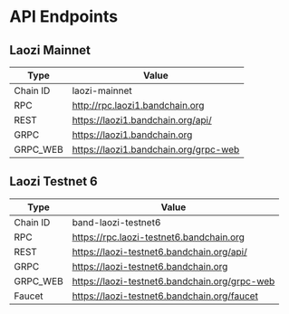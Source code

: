 # API Endpoints

## Laozi Mainnet

| Type     | Value                                 |
| -------- | ------------------------------------- |
| Chain ID | laozi-mainnet                         |
| RPC      | http://rpc.laozi1.bandchain.org       |
| REST     | https://laozi1.bandchain.org/api/     |
| GRPC     | https://laozi1.bandchain.org          |
| GRPC_WEB | https://laozi1.bandchain.org/grpc-web |

## Laozi Testnet 6

| Type     | Value                                         |
| -------- | --------------------------------------------- |
| Chain ID | band-laozi-testnet6                           |
| RPC      | https://rpc.laozi-testnet6.bandchain.org      |
| REST     | https://laozi-testnet6.bandchain.org/api/     |
| GRPC     | https://laozi-testnet6.bandchain.org          |
| GRPC_WEB | https://laozi-testnet6.bandchain.org/grpc-web |
| Faucet   | https://laozi-testnet6.bandchain.org/faucet   |
